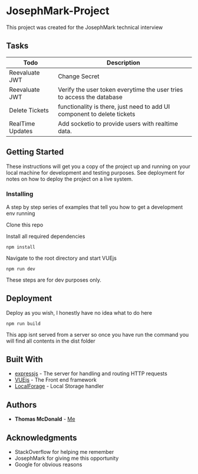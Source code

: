 # JosephMark-Project

This project was created for the JosephMark technical interview

## Tasks

| Todo             | Description                                                             |
|------------------|-------------------------------------------------------------------------|
| Reevaluate JWT   | Change Secret                                                           |
| Reevaluate JWT   | Verify the user token everytime the user tries to access the database   |
| Delete Tickets   | functionality is there, just need to add UI component to delete tickets |
| RealTime Updates | Add socketio to provide users with realtime data.                       |

## Getting Started

These instructions will get you a copy of the project up and running on your local machine for development and testing purposes. See deployment for notes on how to deploy the project on a live system.

### Installing

A step by step series of examples that tell you how to get a development env running

Clone this repo

Install all required dependencies
```
npm install
```
Navigate to the root directory and start VUEjs 
```
npm run dev
```
These steps are for dev purposes only.

## Deployment

Deploy as you wish, I honestly have no idea what to do here
```
npm run build
```
This app isnt served from a server so once you have run the command you will find all contents in the dist folder


## Built With

- [expressjs](https://github.com/expressjs/express) - The server for handling and routing HTTP requests
- [VUEjs](https://vuejs.org/) - The Front end framework
- [LocalForage](https://github.com/localForage/localForage) - Local Storage handler



## Authors

* **Thomas McDonald** - [Me](http://thomasmcdonald.id.au)


## Acknowledgments

* StackOverflow for helping me remember
* JosephMark for giving me this opportunity
* Google for obvious reasons

